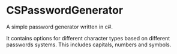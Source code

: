 # CSPasswordGenerator
 A simple password generator written in c#.
 
 It contains options for different character types based on different passwords systems.
 This includes capitals, numbers and symbols.
